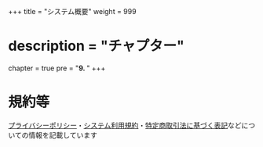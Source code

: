 +++
title = "システム概要"
weight = 999
# description = "チャプター"
chapter = true
pre = "<b>9. </b>"
+++


# 規約等

[プライバシーポリシー](/system/privacy-policy/)・[システム利用規約](/system/agree)・[特定商取引法に基づく表記](/system/business-deal/)などについての情報を記載しています
